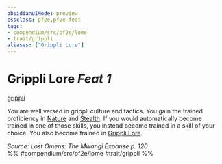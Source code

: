 ```yaml
---
obsidianUIMode: preview
cssclass: pf2e,pf2e-feat
tags:
- compendium/src/pf2e/lome
- trait/grippli
aliases: ["Grippli Lore"]
---
```

# Grippli Lore  *Feat 1*  
[grippli](rules/traits/grippli-b2.md "Grippli Ancestry & Heritage Trait")  


You are well versed in grippli culture and tactics. You gain the trained proficiency in [Nature](compendium/skills.md#Nature) and [Stealth](compendium/skills.md#Stealth). If you would automatically become trained in one of those skills, you instead become trained in a skill of your choice. You also become trained in [Grippli Lore](compendium/skills.md#Lore).

*Source: Lost Omens: The Mwangi Expanse p. 120*  
%% #compendium/src/pf2e/lome #trait/grippli %%